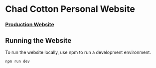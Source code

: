 # Chad Cotton Personal Website

### [Production Website](www.chadpcotton.dev)

## Running the Website

To run the website locally, use npm to run a development environment.

```bash
npm run dev
```